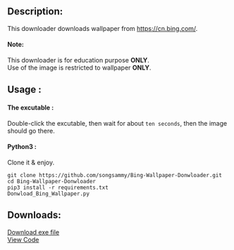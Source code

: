 ## Description:
This downloader downloads wallpaper from <https://cn.bing.com/>. 
#### Note:   
This downloader is for education purpose **ONLY**.  
Use of the image is restricted to wallpaper **ONLY**.

## Usage :
#### The excutable :  
Double-click the excutable, then wait for about `ten seconds`, then the image should go there.  
#### Python3 :
Clone it & enjoy.  

	git clone https://github.com/songsammy/Bing-Wallpaper-Donwloader.git
	cd Bing-Wallpaper-Donwloader
	pip3 install -r requirements.txt
	Donwload_Bing_Wallpaper.py

## Downloads:
[Download exe file](https://github.com/songsammy/Bing-Wallpaper-Donwloader/releases "Releases")  
[View Code](https://github.com/songsammy/Bing-Wallpaper-Donwloader/blob/master/Donwload_Bing_Wallpaper.py "View Code")
